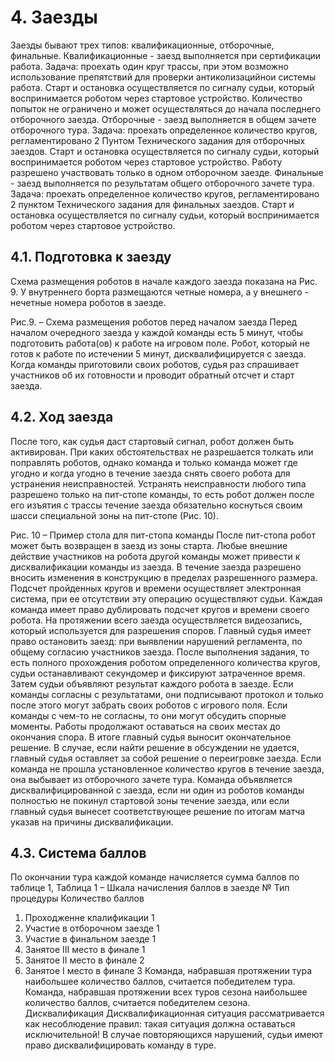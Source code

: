 # 4. Заезды
Заезды бывают трех типов: квалификационные, отборочные, финальные.
Квалификационные - заезд выполняется при сертификации работа. Задача: проехать один круг
трассы, при этом возможно использование препятствий для проверки антиколизацийнои системы
работа. Старт и остановка осуществляется по сигналу судьи, который воспринимается роботом через
стартовое устройство. Количество попыток не ограничено и может осуществляться до начала
последнего отборочного заезда.
Отборочные - заезд выполняется в общем зачете отборочного тура. Задача: проехать
определенное количество кругов, регламентировано 2 Пунтом Технического задания для отборочных
заездов. Старт и остановка осуществляется по сигналу судьи, который воспринимается роботом через
стартовое устройство. Работу разрешено участвовать только в одном отборочном заезде.
Финальные - заезд выполняется по результатам общего отборочного зачете тура. Задача:
проехать определенное количество кругов, регламентировано 2 пунктом Технического задания для
финальных заездов. Старт и остановка осуществляется по сигналу судьи, который воспринимается
роботом через стартовое устройство.
## 4.1. Подготовка к заезду
Схема размещения роботов в начале каждого заезда показана на Рис. 9. У внутреннего борта
размещаются четные номера, а у внешнего - нечетные номера роботов в заезде.

Рис.9. – Схема размещения роботов перед началом заезда
Перед началом очередного заезда у каждой команды есть 5 минут, чтобы подготовить работа(ов)
к работе на игровом поле.
Робот, который не готов к работе по истечении 5 минут, дисквалифицируется с заезда. Когда
команды приготовили своих роботов, судья раз спрашивает участников об их готовности и проводит
обратный отсчет и старт заезда.
## 4.2. Ход заезда
После того, как судья даст стартовый сигнал, робот должен быть активирован. При каких
обстоятельствах не разрешается толкать или поправлять роботов, однако команда и только команда
может где угодно и когда угодно в течение заезда снять своего робота для устранения
неисправностей. Устранять неисправности любого типа разрешено только на пит-стопе команды, то
есть робот должен после его изъятия с трассы течение заезда обязательно коснуться своим шасси
специальной зоны на пит-стопе (Рис. 10).

Рис. 10 – Пример стола для пит-стопа команды
После пит-стопа робот может быть возвращен в заезд из зоны старта.
Любые внешние действие участников на робота другой команды может привести к
дисквалификации команды из заезда.
В течение заезда разрешено вносить изменения в конструкцию в пределах разрешенного
размера.
Подсчет пройденных кругов и времени осуществляет электронная система, при ее отсутствии
эту операцию осуществляют судьи. Каждая команда имеет право дублировать подсчет кругов и
времени своего робота.
На протяжении всего заезда осуществляется видеозапись, который используется для разрешения
споров.
Главный судья имеет право остановить заезд: при выявлении нарушений регламента, по общему
согласию участников заезда.
После выполнения задания, то есть полного прохождения роботом определенного количества
кругов, судьи останавливают секундомер и фиксируют затраченное время. Затем судьи объявляют
результат каждого робота в заезде. Если команды согласны с результатами, они подписывают
протокол и только после этого могут забрать своих роботов с игрового поля. Если команды с чем-то
не согласны, то они могут обсудить спорные моменты. Работы продолжают оставаться на своих
местах до окончания спора. В итоге главный судья выносит окончательное решение.
В случае, если найти решение в обсуждении не удается, главный судья оставляет за собой
решение о переигровке заезда.
Если команда не прошла установленное количество кругов в течение заезда, она выбывает из
отборочного зачете тура.
Команда объявляется дисквалифицированной с заезда, если ни один из роботов команды
полностью не покинул стартовой зоны течение заезда, или если главный судья вынесет
соответствующее решение по итогам матча указав на причины дисквалификации.
## 4.3. Система баллов
По окончании тура каждой команде начисляется сумма баллов по таблице 1, Таблица 1 – Шкала начисления баллов в заезде
№ Тип процедуры Количество
баллов
1. Проходженне клалификации 1
2. Участие в отборочном заезде 1
3. Участие в финальном заезде 1
4. Занятое ІІІ место в финале 1
5. Занятое ІІ место в финале 2
6. Занятое І место в финале 3
Команда, набравшая протяжении тура наибольшее количество баллов, считается победителем
тура.
Команда, набравшая протяжении всех туров сезона наибольшее количество баллов, считается
победителем сезона.
Дисквалификация
Дисквалификационная ситуация рассматривается как несоблюдение правил: такая
ситуация должна оставаться исключительной! В случае повторяющихся нарушений, судьи имеют право дисквалифицировать команду в туре.